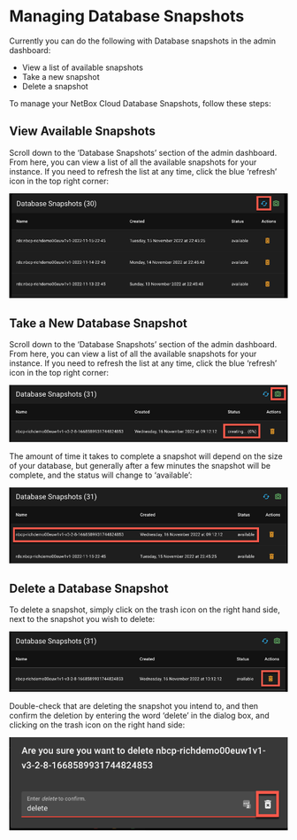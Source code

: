 # Managing Database Snapshots

Currently you can do the following with Database snapshots in the admin dashboard: 

- View a list of available snapshots
- Take a new snapshot
- Delete a snapshot 

To manage your NetBox Cloud Database Snapshots, follow these steps: 

## View Available Snapshots
Scroll down to the ‘Database Snapshots’ section of the admin dashboard. From here, you can view a list of all the available snapshots for your instance. If you need to refresh the list at any time, click the blue ‘refresh’ icon in the top right corner:

![database snapshots 1](../images/database_snapshots/db_snapshots_1.png)

## Take a New Database Snapshot
Scroll down to the ‘Database Snapshots’ section of the admin dashboard. From here, you can view a list of all the available snapshots for your instance. If you need to refresh the list at any time, click the blue ‘refresh’ icon in the top right corner:

![database snapshots 2](../images/database_snapshots/db_snapshots_2.png)

The amount of time it takes to complete a snapshot will depend on the size of your database, but generally after a few minutes the snapshot will be complete, and the status will change to ‘available’:

![database snapshots 3](../images/database_snapshots/db_snapshots_3.png)

## Delete a Database Snapshot
To delete a snapshot, simply click on the trash icon on the right hand side, next to the snapshot you wish to delete: 

![database snapshots 4](../images/database_snapshots/db_snapshots_4.png)

Double-check that are deleting the snapshot you intend to, and then confirm the deletion by entering the word ‘delete’ in the dialog box, and clicking on the trash icon on the right hand side: 

![database snapshots 5](../images/database_snapshots/db_snapshots_5.png)
